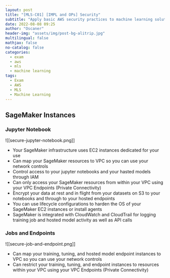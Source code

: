 ```yaml
---
layout: post
title: "[MLS-C01] [IMPL and OPs] Security"
subtitle: "Apply basic AWS security practices to machine learning solutions"
date: 2022-08-08 09:25
author: "Oscaner"
header-img: "assets/img/post-bg-alitrip.jpg"
multilingual: false
mathjax: false
no-catalog: false
categories:
  - exam
  - aws
  - mls
  - machine learning
tags:
  - Exam
  - AWS
  - MLS
  - Machine Learning
---
```


## SageMaker Instances

### Jupyter Notebook

![[secure-jupyter-notebook.png]]

- Your SageMaker infrastructure uses EC2 instances dedicated for your use
- Can map your SageMaker resources to VPC so you can use your network controls
- Control access to your jupyter notebooks and your hasted models through IAM
- Can only access your SageMaker resources from within your VPC using your VPC Endpoints (Private Connectivity)
- Encrypt your data at rest and in flight from your datasets on S3 to your notebooks and through to your hosted endpoints
- You can use lifecycle configurations to harden the OS of your SageMaker EC2 instances or install agents
- SageMaker is integrated with CloudWatch and CloudTrail for logging training job and hosted model activity as well as API calls

### Jobs and Endpoints

![[secure-job-and-endpoint.png]]

- Can map your training, tuning, and hosted model endpoint instances to VPC so you can use your network controls
- Can restrict your training, tuning, and endpoint instances to resources within your VPC using your VPC Endpoints (Private Connectivity)
